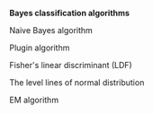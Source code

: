 **Bayes classification algorithms**

Naive Bayes algorithm 

Plugin algorithm

Fisher's linear discriminant (LDF)

The level lines of normal distribution

EM algorithm
